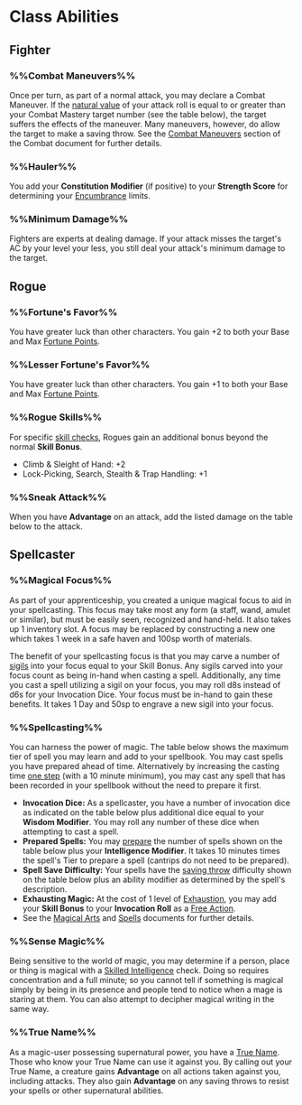# Class Abilities

## Fighter

### %%Combat Maneuvers%%
Once per turn, as part of a normal attack, you may declare a Combat Maneuver.  If the [natural value](RulesSynopsis.md#Natural%20Results) of your attack roll is equal to or greater than your Combat Mastery target number (see the table below), the target suffers the effects of the maneuver.  Many maneuvers, however, do allow the target to make a saving throw.  See the [Combat Maneuvers](Combat.md#combat%20maneuvers) section of the Combat document for further details.

### %%Hauler%%
You add your **Constitution Modifier** (if positive) to your **Strength Score** for determining your [Encumbrance](EncumbranceAndEquipment.md#encumbrance) limits.

### %%Minimum Damage%%
Fighters are experts at dealing damage.  If your attack misses the target's AC by your level your less, you still deal your attack's minimum damage to the target.

## Rogue

### %%Fortune's Favor%%
You have greater luck than other characters. You gain +2 to both your Base and Max [Fortune Points](RulesSynopsis.md#fortune).

### %%Lesser Fortune's Favor%%
You have greater luck than other characters. You gain +1 to both your Base and Max [Fortune Points](RulesSynopsis.md#fortune).

### %%Rogue Skills%%
For specific [skill checks](RulesSynopsis.md#skilled%20check), Rogues gain an additional bonus beyond the normal **Skill Bonus**.
- Climb & Sleight of Hand: +2
- Lock-Picking, Search, Stealth & Trap Handling: +1

### %%Sneak Attack%%
When you have **Advantage** on an attack, add the listed damage on the table below to the attack.

## Spellcaster

### %%Magical Focus%%
As part of your apprenticeship, you created a unique magical focus to aid in your spellcasting.  This focus may take most any form (a staff, wand, amulet or similar), but must be easily seen, recognized and hand-held.  It also takes up 1 inventory slot.  A focus may be replaced by constructing a new one which takes 1 week in a safe haven and 100sp worth of materials.

The benefit of your spellcasting focus is that you may carve a number of [sigils](Sigils.md) into your focus equal to your Skill Bonus.  Any sigils carved into your focus count as being in-hand when casting a spell.  Additionally, any time you cast a spell utilizing a sigil on your focus, you may roll d8s instead of d6s for your Invocation Dice.  Your focus must be in-hand to gain these benefits.  It takes 1 Day and 50sp to engrave a new sigil into your focus.

### %%Spellcasting%%
You can harness the power of magic.  The table below shows the maximum tier of spell you may learn and add to your spellbook.  You may cast spells you have prepared ahead of time.  Alternatively by increasing the casting time [one step](RulesSynopsis.md#time%20steps) (with a 10 minute minimum), you may cast any spell that has been recorded in your spellbook without the need to prepare it first.
- **Invocation Dice:**  As a spellcaster, you have a number of invocation dice as indicated on the table below plus additional dice equal to your **Wisdom Modifier**.  You may roll any number of these dice when attempting to cast a spell.
- **Prepared Spells:**  You may [prepare](MagicalArts.md#Preparing%20Spells) the number of spells shown on the table below plus your **Intelligence Modifier**.  It takes 10 minutes times the spell's Tier to prepare a spell (cantrips do not need to be prepared).
- **Spell Save Difficulty:** Your spells have the [saving throw](CoreRules.md#saving%20throws) difficulty shown on the table below plus an ability modifier as determined by the spell's description.
- **Exhausting Magic:**  At the cost of 1 level of [Exhaustion](Combat.md#Exhaustion), you may add your **Skill Bonus** to your **Invocation Roll** as a [Free Action](Combat.md#free%20actions).
- See the [Magical Arts](magic/MagicalArts.md) and [Spells](magic/Spells.md) documents for further details.

### %%Sense Magic%%
Being sensitive to the world of magic, you may determine if a person, place or thing is magical with a [Skilled Intelligence](RulesSynopsis.md#skilled%20check) check.  Doing so requires concentration and a full minute; so you cannot tell if something is magical simply by being in its presence and people tend to notice when a mage is staring at them.  You can also attempt to decipher magical writing in the same way.

### %%True Name%%
As a magic-user possessing supernatural power, you have a [True Name](RulesSynopsis.md#names).  Those who know your True Name can use it against you.  By calling out your True Name, a creature gains **Advantage** on all actions taken against you, including attacks.  They also gain **Advantage** on any saving throws to resist your spells or other supernatural abilities.
